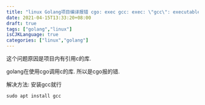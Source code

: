 ```yaml
---
title: "linux Golang项目编译报错 cgo: exec gcc: exec: \"gcc\": executable file not found in $PATH"
date: 2021-04-15T13:33:20+08:00
draft: true
tags: ["golang","linux"]
isCJKLanguage: true
categories: ["linux","golang"]
---
```


这个问题原因是项目内有引用c的库.

golang在使用cgo调用c的库. 所以是cgo报的错.

解决方法:
安装gcc就行

```shell
sudo apt install gcc
```